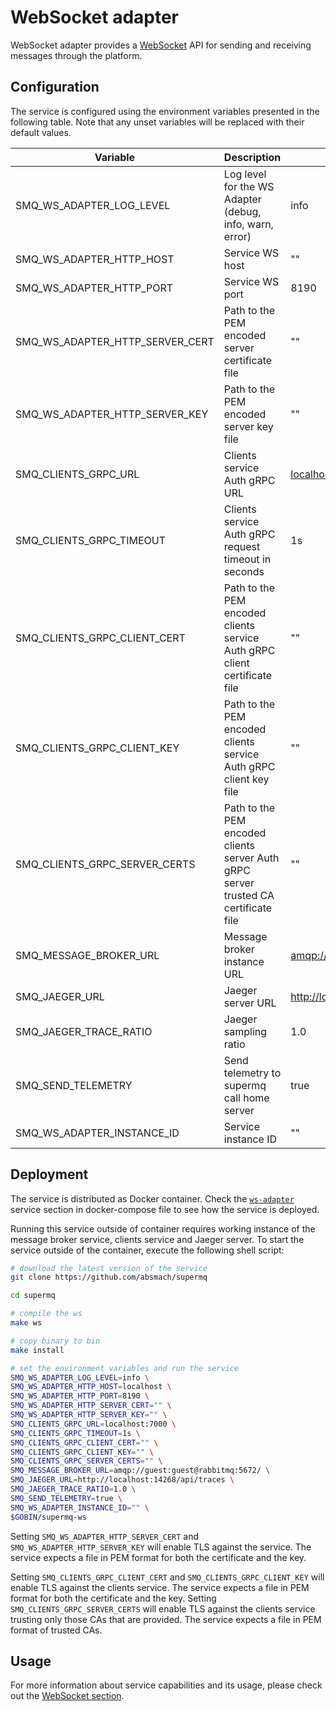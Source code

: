 # WebSocket adapter

WebSocket adapter provides a [WebSocket](https://en.wikipedia.org/wiki/WebSocket#:~:text=WebSocket%20is%20a%20computer%20communications,protocol%20is%20known%20as%20WebSockets.) API for sending and receiving messages through the platform.

## Configuration

The service is configured using the environment variables presented in the following table. Note that any unset variables will be replaced with their default values.

| Variable                        | Description                                                                         | Default                             |
| ------------------------------- | ----------------------------------------------------------------------------------- | ----------------------------------- |
| SMQ_WS_ADAPTER_LOG_LEVEL        | Log level for the WS Adapter (debug, info, warn, error)                             | info                                |
| SMQ_WS_ADAPTER_HTTP_HOST        | Service WS host                                                                     | ""                                  |
| SMQ_WS_ADAPTER_HTTP_PORT        | Service WS port                                                                     | 8190                                |
| SMQ_WS_ADAPTER_HTTP_SERVER_CERT | Path to the PEM encoded server certificate file                                     | ""                                  |
| SMQ_WS_ADAPTER_HTTP_SERVER_KEY  | Path to the PEM encoded server key file                                             | ""                                  |
| SMQ_CLIENTS_GRPC_URL            | Clients service Auth gRPC URL                                                       | <localhost:7000>                    |
| SMQ_CLIENTS_GRPC_TIMEOUT        | Clients service Auth gRPC request timeout in seconds                                | 1s                                  |
| SMQ_CLIENTS_GRPC_CLIENT_CERT    | Path to the PEM encoded clients service Auth gRPC client certificate file           | ""                                  |
| SMQ_CLIENTS_GRPC_CLIENT_KEY     | Path to the PEM encoded clients service Auth gRPC client key file                   | ""                                  |
| SMQ_CLIENTS_GRPC_SERVER_CERTS   | Path to the PEM encoded clients server Auth gRPC server trusted CA certificate file | ""                                  |
| SMQ_MESSAGE_BROKER_URL          | Message broker instance URL                                                         | <amqp://guest:guest@rabbitmq:5672/> |
| SMQ_JAEGER_URL                  | Jaeger server URL                                                                   | <http://localhost:4318/v1/traces>   |
| SMQ_JAEGER_TRACE_RATIO          | Jaeger sampling ratio                                                               | 1.0                                 |
| SMQ_SEND_TELEMETRY              | Send telemetry to supermq call home server                                          | true                                |
| SMQ_WS_ADAPTER_INSTANCE_ID      | Service instance ID                                                                 | ""                                  |

## Deployment

The service is distributed as Docker container. Check the [`ws-adapter`](https://github.com/absmach/supermq/blob/main/docker/docker-compose.yml) service section in docker-compose file to see how the service is deployed.

Running this service outside of container requires working instance of the message broker service, clients service and Jaeger server.
To start the service outside of the container, execute the following shell script:

```bash
# download the latest version of the service
git clone https://github.com/absmach/supermq

cd supermq

# compile the ws
make ws

# copy binary to bin
make install

# set the environment variables and run the service
SMQ_WS_ADAPTER_LOG_LEVEL=info \
SMQ_WS_ADAPTER_HTTP_HOST=localhost \
SMQ_WS_ADAPTER_HTTP_PORT=8190 \
SMQ_WS_ADAPTER_HTTP_SERVER_CERT="" \
SMQ_WS_ADAPTER_HTTP_SERVER_KEY="" \
SMQ_CLIENTS_GRPC_URL=localhost:7000 \
SMQ_CLIENTS_GRPC_TIMEOUT=1s \
SMQ_CLIENTS_GRPC_CLIENT_CERT="" \
SMQ_CLIENTS_GRPC_CLIENT_KEY="" \
SMQ_CLIENTS_GRPC_SERVER_CERTS="" \
SMQ_MESSAGE_BROKER_URL=amqp://guest:guest@rabbitmq:5672/ \
SMQ_JAEGER_URL=http://localhost:14268/api/traces \
SMQ_JAEGER_TRACE_RATIO=1.0 \
SMQ_SEND_TELEMETRY=true \
SMQ_WS_ADAPTER_INSTANCE_ID="" \
$GOBIN/supermq-ws
```

Setting `SMQ_WS_ADAPTER_HTTP_SERVER_CERT` and `SMQ_WS_ADAPTER_HTTP_SERVER_KEY` will enable TLS against the service. The service expects a file in PEM format for both the certificate and the key.

Setting `SMQ_CLIENTS_GRPC_CLIENT_CERT` and `SMQ_CLIENTS_GRPC_CLIENT_KEY` will enable TLS against the clients service. The service expects a file in PEM format for both the certificate and the key. Setting `SMQ_CLIENTS_GRPC_SERVER_CERTS` will enable TLS against the clients service trusting only those CAs that are provided. The service expects a file in PEM format of trusted CAs.

## Usage

For more information about service capabilities and its usage, please check out the [WebSocket section](https://docs.supermq.abstractmachines.fr/messaging/#websocket).
